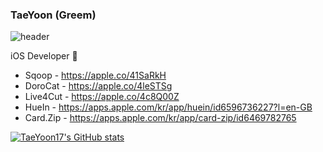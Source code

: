 ### TaeYoon (Greem)
![header](https://capsule-render.vercel.app/api?type=soft&color=auto&height=300&section=header&text=TaeYoon&fontSize=90)

iOS Developer 
+ Sqoop - https://apple.co/41SaRkH
+ DoroCat - https://apple.co/4leSTSg
+ Live4Cut - https://apple.co/4c8Q00Z
+ HueIn - https://apps.apple.com/kr/app/huein/id6596736227?l=en-GB
+ Card.Zip - https://apps.apple.com/kr/app/card-zip/id6469782765

[![TaeYoon17's GitHub stats](https://github-readme-stats.vercel.app/api?username=TaeYoon17)](https://github.com/anuraghazra/github-readme-stats)

